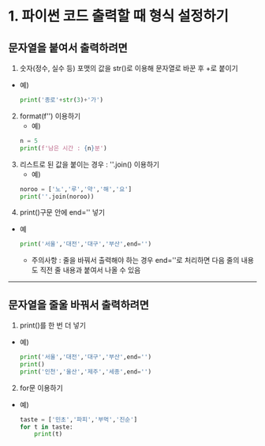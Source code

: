 # 1. 파이썬 코드 출력할 때 형식 설정하기

## 문자열을 붙여서 출력하려면

1. 숫자(정수, 실수 등) 포맷의 값을 str()로 이용해 문자열로 바꾼 후 +로 붙이기
- 예) 
    ```python
    print('종로'+str(3)+'가')
    ```
2. format(f'') 이용하기
    - 예)
    ```python
    n = 5
    print(f'남은 시간 : {n}분')
3. 리스트로 된 값을 붙이는 경우 : ''.join() 이용하기
    - 예)
    ```python
    noroo = ['노','루','약','해','요']
    print(''.join(noroo))
    ```
4. print()구문 안에 end='' 넣기
- 예
    ```python
    print('서울','대전','대구','부산',end='')
    ```
  - 주의사항 : 줄을 바꿔서 출력해야 하는 경우 end=''로 처리하면 다음 줄의 내용도 직전 줄 내용과 붙여서 나올 수 있음

---
## 문자열을 줄울 바꿔서 출력하려면
1. print()를 한 번 더 넣기
- 예)
    ```python
    print('서울','대전','대구','부산',end='')
    print()
    print('인천','울산','제주','세종',end='')
    ```
2. for문 이용하기
- 예)
    ```python
    taste = ['민초','파피','부먹','진순']
    for t in taste:
        print(t)
    ```


